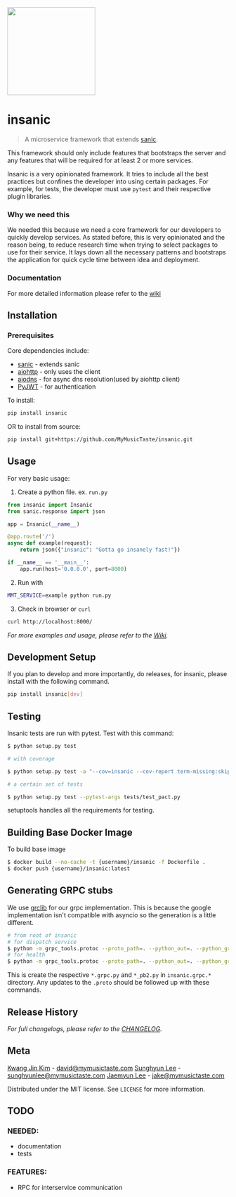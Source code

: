 <img src="https://github.com/MyMusicTaste/insanic/blob/master/insanic.png" width="200">

# insanic

> A microservice framework that extends [sanic](sanic).

This framework should only include features that bootstraps
the server and any features that will be required for at least 2 or more services.

Insanic is a very opinionated framework.  It tries to include all the best practices but confines
the developer into using certain packages. For example, for tests, the developer must use
`pytest` and their respective plugin libraries.

### Why we need this

We needed this because we need a core framework for our developers to quickly develop services.
As stated before, this is very opinionated and the reason being, to reduce research time when
trying to select packages to use for their service.  It lays down all the necessary patterns and
bootstraps the application for quick cycle time between idea and deployment.

### Documentation

For more detailed information please refer to the [wiki][wiki]

## Installation

### Prerequisites

Core dependencies include:

- [sanic][sanic] - extends sanic
- [aiohttp][aiohttp] - only uses the client
- [aiodns][aiodns] - for async dns resolution(used by aiohttp client)
- [PyJWT][pyjwt] - for authentication

To install:

``` sh
pip install insanic
```

OR to install from source:

``` bash
pip install git+https://github.com/MyMusicTaste/insanic.git
```

## Usage

For very basic usage:

1. Create a python file. ex. `run.py`

``` py
from insanic import Insanic
from sanic.response import json

app = Insanic(__name__)

@app.route('/')
async def example(request):
    return json({"insanic": "Gotta go insanely fast!"})

if __name__ == '__main__':
    app.run(host='0.0.0.0', port=8000)

```

2. Run with
``` sh
MMT_SERVICE=example python run.py
```

3. Check in browser or `curl`
``` sh
curl http://localhost:8000/
```


_For more examples and usage, please refer to the [Wiki][wiki]._

## Development Setup

If you plan to develop and more importantly, do releases, for insanic, please install with the following command.

```sh
pip install insanic[dev]
```

## Testing

Insanic tests are run with pytest.
Test with this command:

```sh
$ python setup.py test

# with coverage

$ python setup.py test -a "--cov=insanic --cov-report term-missing:skip-covered"

# a certain set of tests

$ python setup.py test --pytest-args tests/test_pact.py

```



setuptools handles all the requirements for testing.


## Building Base Docker Image

To build base image

``` bash
$ docker build --no-cache -t {username}/insanic -f Dockerfile .
$ docker push {username}/insanic:latest
```

## Generating GRPC stubs

We use [grclib][grpclib] for our grpc implementation. This is because the google implementation 
isn't compatible with asyncio so the generation is a little different.

```bash
# from root of insanic
# for dispatch service
$ python -m grpc_tools.protoc --proto_path=. --python_out=. --python_grpc_out=. insanic/grpc/dispatch/dispatch.proto
# for health 
$ python -m grpc_tools.protoc --proto_path=. --python_out=. --python_grpc_out=. insanic/grpc/health/health.proto
```

This is create the respective `*.grpc.py` and `*_pb2.py` in `insanic.grpc.*` directory.
Any updates to the `.proto` should be followed up with these commands.



## Release History

_For full changelogs, please refer to the [CHANGELOG][changelog]._


## Meta

[Kwang Jin Kim](https://github.com/crazytruth) - david@mymusictaste.com
[Sunghyun Lee](https://github.com/sunghyun-lee) - sunghyunlee@mymusictaste.com
[Jaemyun Lee](https://github.com/jaemyunlee) - jake@mymusictaste.com

Distributed under the MIT license. See ``LICENSE`` for more information.


## TODO

### NEEDED:

- documentation
- tests

### FEATURES:

- RPC for interservice communication


<!-- Markdown link & img dfn's -->
[wiki]: https://github.com/MyMusicTaste/insanic/wiki
[sanic]: https://github.com/channelcat/sanic
[changelog]: https://github.com/MyMusicTaste/insanic/blob/master/CHANGELOG.md
[aiohttp]: https://aiohttp.readthedocs.io/en/stable/
[aiodns]: https://github.com/saghul/aiodns
[pyjwt]: https://github.com/jpadilla/pyjwt
[grpclib]: https://github.com/vmagamedov/grpclib

